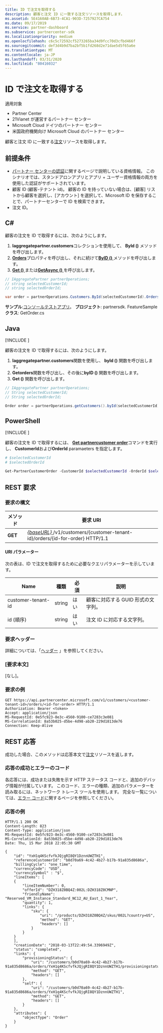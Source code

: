 ```yaml
---
title: ID で注文を取得する
description: 顧客と注文 ID に一致する注文リソースを取得します。
ms.assetid: 5E4160AB-6B73-4CA1-903D-7257927CA754
ms.date: 09/17/2019
ms.service: partner-dashboard
ms.subservice: partnercenter-sdk
ms.localizationpriority: medium
ms.openlocfilehash: c6c5c72592cf5273265ba34d9fcc70d3cfbd466f
ms.sourcegitcommit: def3d4b9d7ba2bf5b1fd268d2e71dae5d5f65a6e
ms.translationtype: MT
ms.contentlocale: ja-JP
ms.lasthandoff: 03/31/2020
ms.locfileid: "80416032"
---
```

# <a name="get-an-order-by-id"></a>ID で注文を取得する

適用対象

- Partner Center
- 21Vianet が運営するパートナー センター
- Microsoft Cloud ドイツのパートナー センター
- 米国政府機関向け Microsoft Cloud のパートナー センター

顧客と注文 ID に一致する[注文](order-resources.md)リソースを取得します。

## <a name="prerequisites"></a>前提条件

- [パートナー センターの認証](partner-center-authentication.md)に関するページで説明している資格情報。 このシナリオでは、スタンドアロンアプリとアプリ + ユーザー資格情報の両方を使用した認証がサポートされています。
- 顧客 ID (顧客-テナント id)。 顧客の ID を持っていない場合は、[顧客] リストから顧客を選択し、[アカウント] を選択して、Microsoft ID を保存することで、パートナーセンターで ID を検索できます。
- 注文 ID。

## <a name="c"></a>C\#

顧客の注文を ID で取得するには、次のようにします。

1. **Iaggregatepartner.customers**コレクションを使用して、 **ById ()** メソッドを呼び出します。
2. [**Orders**](https://docs.microsoft.com/dotnet/api/microsoft.store.partnercenter.customers.icustomer.orders)プロパティを呼び出し、それに続けて[**ByID ()** ](https://docs.microsoft.com/dotnet/api/microsoft.store.partnercenter.orders.iordercollection.byid)メソッドを呼び出します。
3. [**Get ()** ](https://docs.microsoft.com/dotnet/api/microsoft.store.partnercenter.orders.iorder.get)または[**GetAsync ()** ](https://docs.microsoft.com/dotnet/api/microsoft.store.partnercenter.orders.iorder.getasync)を呼び出します。

```csharp
// IAggregatePartner partnerOperations;
// string selectedCustomerId;
// string selectedOrderId;

var order = partnerOperations.Customers.ById(selectedCustomerId).Orders.ById(selectedOrderId).Get();
```

**サンプル**:[コンソールテストアプリ](console-test-app.md)。 **プロジェクト**: partnersdk. FeatureSample**クラス**: GetOrder.cs

## <a name="java"></a>Java

[!INCLUDE [<Partner Center Java SDK support details>](<../includes/java-sdk-support.md>)]

顧客の注文を ID で取得するには、次のようにします。

1. **Iaggregatepartner.customers**関数を使用し、 **byId ()** 関数を呼び出します。
2. **Getorders**関数を呼び出し、その後に**byID ()** 関数を呼び出します。
3. **Get ()** 関数を呼び出します。

```java
// IAggregatePartner partnerOperations;
// String selectedCustomerId;
// String selectedOrderId;

Order order = partnerOperations.getCustomers().byId(selectedCustomerId).getOrders().byId(selectedOrderId).get();
```

## <a name="powershell"></a>PowerShell

[!INCLUDE [<Partner Center PowerShell module support details>](<../includes/powershell-module-support.md>)]

顧客の注文を ID で取得するには、 [**Get partnercustomer order**](https://github.com/Microsoft/Partner-Center-PowerShell/blob/master/docs/help/Get-PartnerCustomerOrder.md)コマンドを実行し、 **CustomerId**および**OrderId** paramaeters を指定します。

```powershell
# $selectedCustomerId
# $selectedOrderId

Get-PartnerCustomerOrder -CustomerId $selectedCustomerId -OrderId $selectedOrderId
```

## <a name="rest-request"></a>REST 要求

### <a name="request-syntax"></a>要求の構文

| メソッド  | 要求 URI                                                                                                  |
|---------|--------------------------------------------------------------------------------------------------------------|
| **GET** | [ *{baseURL}* ](partner-center-rest-urls.md)/v1/customers/{customer-tenant-id}/orders/{id-for-order} HTTP/1.1  |

#### <a name="uri-parameters"></a>URI パラメーター

次の表は、ID で注文を取得するために必要なクエリパラメーターを示しています。

| Name                   | 種類     | 必須 | 説明                                            |
|------------------------|----------|----------|--------------------------------------------------------|
| customer-tenant-id     | string   | はい      | 顧客に対応する GUID 形式の文字列。 |
| id (順序)           | string   | はい      | 注文 ID に対応する文字列。                |

### <a name="request-headers"></a>要求ヘッダー

詳細については、「[ヘッダー](headers.md) 」を参照してください。

### <a name="request-body"></a>[要求本文]

[なし]。

### <a name="request-example"></a>要求の例

```http
GET https://api.partnercenter.microsoft.com/v1/customers/<customer-tenant-id>/orders/<id-for-order> HTTP/1.1
Authorization: Bearer <token>
Accept: application/json
MS-RequestId: 0e5fc923-8e3c-4560-9100-ce7283c3e081
MS-CorrelationId: 8a53b025-d5be-4d98-ab20-229d1813de76
Connection: Keep-Alive
```

## <a name="rest-response"></a>REST 応答

成功した場合、このメソッドは応答本文で[注文](order-resources.md)リソースを返します。

### <a name="response-success-and-error-codes"></a>応答の成功とエラーのコード

各応答には、成功または失敗を示す HTTP ステータス コードと、追加のデバッグ情報が付属しています。 このコード、エラーの種類、追加のパラメーターを読み取るには、ネットワーク トレース ツールを使用します。 完全な一覧については、[エラー コード](error-codes.md)に関するページを参照してください。

### <a name="response-example"></a>応答の例

```http
HTTP/1.1 200 OK
Content-Length: 823
Content-Type: application/json
MS-RequestId: 0e5fc923-8e3c-4560-9100-ce7283c3e081
MS-CorrelationId: 8a53b025-d5be-4d98-ab20-229d1813de76
Date: Thu, 15 Mar 2018 22:05:30 GMT

{
    "id": "YxH1q4KScfvfkJQjgRI8QY1DznnUWZTH1",
    "referenceCustomerId": "b0d70a69-4c42-4b27-b17b-91a835d8686a",
    "billingCycle": "one_time",
    "currencyCode": "USD",
    "currencySymbol" : "$",
    "lineItems": [
    {
        "lineItemNumber": 0,
        "offerId": "DZH318Z0BQ4Z:002L:DZH318Z0CMNP",
        "friendlyName": "Reserved_VM_Instance_Standard_NC12_AU_East_1_Year",
        "quantity": 1,
        "links": {
            "sku": {
                "uri": "/products/DZH318Z0BQ4Z/skus/002L?country=US",
                "method": "GET",
                "headers": []
            }
        }
    }
    ],
    "creationDate": "2018-03-13T22:49:54.3396949Z",
    "status": "completed",
    "links": {
        "provisioningStatus": {
            "uri": "/customers/b0d70a69-4c42-4b27-b17b-91a835d8686a/orders/YxH1q4KScfvfkJQjgRI8QY1DznnUWZTH1/provisioningstatus",
            "method": "GET",
            "headers": []
        },
        "self": {
            "uri": "/customers/b0d70a69-4c42-4b27-b17b-91a835d8686a/orders/YxH1q4KScfvfkJQjgRI8QY1DznnUWZTH1",
            "method": "GET",
            "headers": []
        }
    },
    "attributes": {
        "objectType": "Order"
    }
}
```

